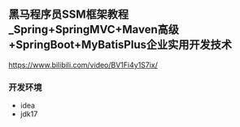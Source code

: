## 黑马程序员SSM框架教程_Spring+SpringMVC+Maven高级+SpringBoot+MyBatisPlus企业实用开发技术

https://www.bilibili.com/video/BV1Fi4y1S7ix/

### 开发环境
* idea
* jdk17